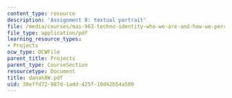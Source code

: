 ```yaml
---
content_type: resource
description: 'Assignment 8: textual portrait'
file: /media/courses/mas-963-techno-identity-who-we-are-and-how-we-perceive-ourselves-and-others-spring-2002/30effd72987d1add425f10d42b54a509_danah8W.pdf
file_type: application/pdf
learning_resource_types:
- Projects
ocw_type: OCWFile
parent_title: Projects
parent_type: CourseSection
resourcetype: Document
title: danah8W.pdf
uid: 30effd72-987d-1add-425f-10d42b54a509
---
```

